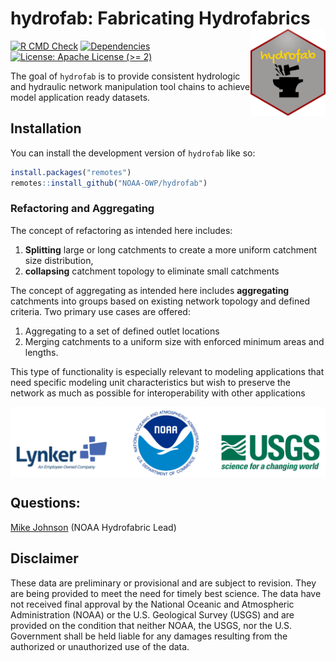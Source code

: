 
<!-- README.md is generated from README.Rmd. Please edit that file -->

# hydrofab: Fabricating Hydrofabrics <img src='man/figures/imgfile.png' align="right" height="139" />

<!-- badges: start -->

[![R CMD
Check](https://github.com/mikejohnson51/hydrofab/actions/workflows/R-CMD-check.yml/badge.svg)](https://github.com/mikejohnson51/hydrofab/actions/workflows/R-CMD-check.yml)
[![Dependencies](https://img.shields.io/badge/dependencies-18/71-red?style=flat)](#)
[![License: Apache License (\>=
2)](https://img.shields.io/badge/License-Apache%20License%20%28%3E%3D%202%29-blue.svg)](https://choosealicense.com/licenses/apache-2.0/)
<!-- badges: end -->

The goal of `hydrofab` is to provide consistent hydrologic and hydraulic
network manipulation tool chains to achieve model application ready
datasets.

## Installation

You can install the development version of `hydrofab` like so:

``` r
install.packages("remotes")
remotes::install_github("NOAA-OWP/hydrofab")
```

### Refactoring and Aggregating

The concept of refactoring as intended here includes:

1)  **Splitting** large or long catchments to create a more uniform
    catchment size distribution,  
2)  **collapsing** catchment topology to eliminate small catchments

The concept of aggregating as intended here includes **aggregating**
catchments into groups based on existing network topology and defined
criteria. Two primary use cases are offered:

1.  Aggregating to a set of defined outlet locations
2.  Merging catchments to a uniform size with enforced minimum areas and
    lengths.

This type of functionality is especially relevant to modeling
applications that need specific modeling unit characteristics but wish
to preserve the network as much as possible for interoperability with
other applications

<img src="man/figures/logos.png" width="1794" style="display: block; margin: auto;" />

## Questions:

<a href = "mailto:mike.johnson@noaa.gov?subject=Nexgen Hydrofabric Questions">
Mike Johnson</a> (NOAA Hydrofabric Lead)

## Disclaimer

These data are preliminary or provisional and are subject to revision.
They are being provided to meet the need for timely best science. The
data have not received final approval by the National Oceanic and
Atmospheric Administration (NOAA) or the U.S. Geological Survey (USGS)
and are provided on the condition that neither NOAA, the USGS, nor the
U.S. Government shall be held liable for any damages resulting from the
authorized or unauthorized use of the data.
